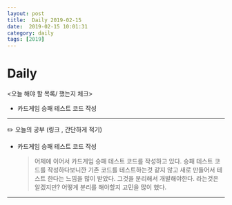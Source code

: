 ```yaml
---
layout: post
title:  Daily 2019-02-15
date:  2019-02-15 10:01:31
category: daily
tags: [2019]
---
```


# Daily

<오늘 해야 할 목록/ 했는지 체크>

* 카드게임 승패 테스트 코드 작성



------

✏️ 오늘의 공부 (링크 , 간단하게 적기)

* 카드게임 승패 테스트 코드 작성

  > 어제에 이어서 카드게임 승패 테스트 코드를 작성하고 있다. 승패 테스트 코드를 작성하다보니깐 기존 코드를 테스트하는것 같지 않고 새로 만들어서 테스트 한다는 느낌을 많이 받았다. 그것을 분리해서 개발해야한다. 라는것은 알겠지만? 어떻게 분리를 해야할지 고민을 많이 했다.



------

